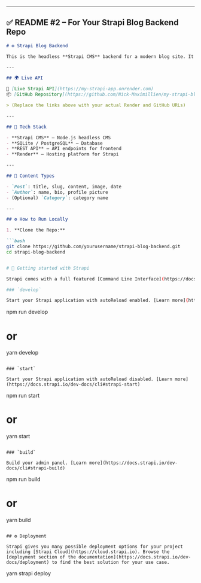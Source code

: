 
---

## ✅ README #2 – For Your **Strapi Blog Backend** Repo


```markdown
# ⚙️ Strapi Blog Backend

This is the headless **Strapi CMS** backend for a modern blog site. It powers a React frontend by providing structured blog content via REST API.

---

## 🌍 Live API

🔗 [Live Strapi API](https://my-strapi-app.onrender.com)  
📦 [GitHub Repository](https://github.com/Nick-Maximillien/my-strapi-blog)

> (Replace the links above with your actual Render and GitHub URLs)

---

## 🧰 Tech Stack

- **Strapi CMS** – Node.js headless CMS
- **SQLite / PostgreSQL** – Database
- **REST API** – API endpoints for frontend
- **Render** – Hosting platform for Strapi

---

## 📁 Content Types

- `Post`: title, slug, content, image, date
- `Author`: name, bio, profile picture
- (Optional) `Category`: category name

---

## ⚙️ How to Run Locally

1. **Clone the Repo:**

```bash
git clone https://github.com/yourusername/strapi-blog-backend.git
cd strapi-blog-backend


# 🚀 Getting started with Strapi

Strapi comes with a full featured [Command Line Interface](https://docs.strapi.io/dev-docs/cli) (CLI) which lets you scaffold and manage your project in seconds.

### `develop`

Start your Strapi application with autoReload enabled. [Learn more](https://docs.strapi.io/dev-docs/cli#strapi-develop)

```
npm run develop
# or
yarn develop
```

### `start`

Start your Strapi application with autoReload disabled. [Learn more](https://docs.strapi.io/dev-docs/cli#strapi-start)

```
npm run start
# or
yarn start
```

### `build`

Build your admin panel. [Learn more](https://docs.strapi.io/dev-docs/cli#strapi-build)

```
npm run build
# or
yarn build
```

## ⚙️ Deployment

Strapi gives you many possible deployment options for your project including [Strapi Cloud](https://cloud.strapi.io). Browse the [deployment section of the documentation](https://docs.strapi.io/dev-docs/deployment) to find the best solution for your use case.

```
yarn strapi deploy
```

